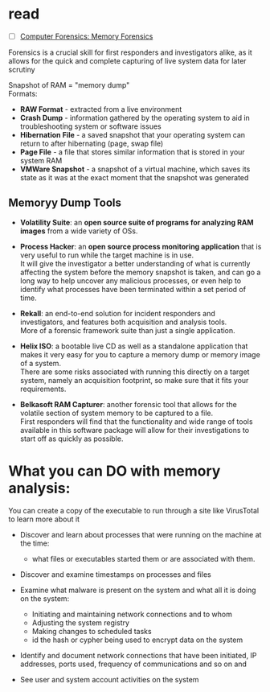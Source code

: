 # read
- [ ] [Computer Forensics: Memory Forensics](https://www.infosecinstitute.com/resources/digital-forensics/computer-forensics-memory-forensics/#:%7E:text=Memory%20forensics%20is%20a%20vital,known%20as%20a%20memory%20dump.)

Forensics is a crucial skill for first responders and investigators alike, as it allows for the quick and complete capturing of live system data for later scrutiny

Snapshot of RAM = "memory dump" \
Formats: 
- __RAW Format__ - extracted from a live environment
- __Crash Dump__ - information gathered by the operating system to aid in troubleshooting system or software issues
- __Hibernation File__ - a saved snapshot that your operating system can return to after hibernating (page, swap file)
- __Page File__ - a file that stores similar information that is stored in your system RAM
- __VMWare Snapshot__ - a snapshot of a virtual machine, which saves its state as it was at the exact moment that the snapshot was generated

## Memoryy Dump Tools

- __Volatility Suite__: an __open source suite of programs for analyzing RAM images__ from a wide variety of OSs.

- __Process Hacker__: an __open source process monitoring application__ that is very useful to run while the target machine is in use. \
  It will give the investigator a better understanding of what is currently affecting the system before the memory snapshot is taken, and can go a long way to help uncover any malicious processes, or even help to identify what processes have been terminated within a set period of time.

- __Rekall__: an end-to-end solution for incident responders and investigators, and features both acquisition and analysis tools. \
 More of a forensic framework suite than just a single application.
- __Helix ISO__: a bootable live CD as well as a standalone application that makes it very easy for you to capture a memory dump or memory image of a system. \
There are some risks associated with running this directly on a target system, namely an acquisition footprint, so make sure that it fits your requirements.
- __Belkasoft RAM Capturer__: another forensic tool that allows for the volatile section of system memory to be captured to a file. \
First responders will find that the functionality and wide range of tools available in this software package will allow for their investigations to start off as quickly as possible.


# What you can DO with memory analysis:
You can create a copy of the executable to run through a site like VirusTotal to learn more about it

- Discover and learn about processes that were running on the machine at the time:
    - what files or executables started them or are associated with them.
- Discover and examine timestamps on processes and files

- Examine what malware is present on the system and what all it is doing on the system:
    - Initiating and maintaining network connections and to whom
    - Adjusting the system registry
    - Making changes to scheduled tasks
    - id the hash or cypher being used to encrypt data on the system

- Identify and document network connections that have been initiated, IP addresses, ports used, frequency of communications and so on and
- See user and system account activities on the system

  



